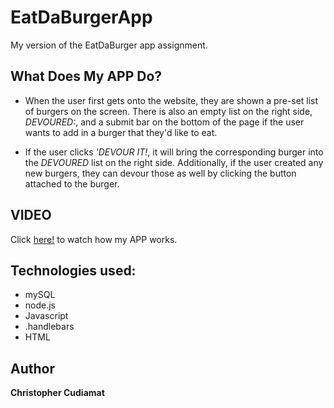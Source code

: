 # EatDaBurgerApp
My version of the EatDaBurger app assignment.

## What Does My APP Do?

* When the user first gets onto the website, they are shown a pre-set list of burgers on the screen. There is also an empty list on the right side, *DEVOURED:*, and a submit bar on the bottom of the page if the user wants to add in a burger that they'd like to eat.

* If the user clicks *'DEVOUR IT!*, it will bring the corresponding burger into the *DEVOURED* list on the right side. Additionally, if the user created any new burgers, they can devour those as well by clicking the button attached to the burger.

## VIDEO

Click [here!](https://drive.google.com/file/d/1GEmS5cQ57ZyV6OAwgLJysjAjasItCPbp/view) to watch how my APP works.

## Technologies used:

* mySQL
* node.js
* Javascript
* .handlebars
* HTML

## Author
**Christopher Cudiamat**
